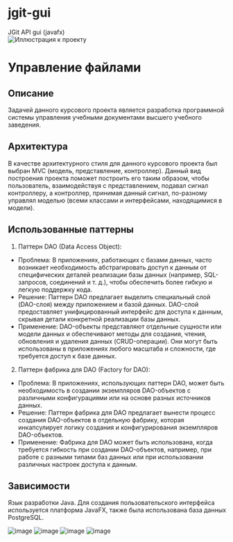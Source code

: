 # jgit-gui
JGit API gui (javafx)  
![Иллюстрация к проекту](https://media.giphy.com/media/g7GKcSzwQfugw/giphy.gif)  


# Управление файлами

## Описание
Задачей данного курсового проекта является разработка программной системы управления учебными документами высшего учебного заведения.

## Архитектура
В качестве архитектурного стиля для данного курсового проекта был выбран MVC (модель, представление, контроллер). Данный вид построения проекта поможет построить его таким образом, чтобы пользователь, взаимодействуя с представлением, подавал сигнал контроллеру, а контроллер, принимая данный сигнал, по-разному управлял моделью (всеми классами и интерфейсами, находящимися в модели).

## Использованные паттерны
1. Паттерн DAO (Data Access Object):

* Проблема: В приложениях, работающих с базами данных, часто возникает необходимость абстрагировать доступ к данным от специфических деталей реализации базы данных (например, SQL-запросов, соединений и т. д.), чтобы обеспечить более гибкую и легкую поддержку кода.
* Решение: Паттерн DAO предлагает выделить специальный слой (DAO-слоя) между приложением и базой данных. DAO-слой предоставляет унифицированный интерфейс для доступа к данным, скрывая детали конкретной реализации базы данных.
* Применение: DAO-объекты представляют отдельные сущности или модели данных и обеспечивают методы для создания, чтения, обновления и удаления данных (CRUD-операции). Они могут быть использованы в приложениях любого масштаба и сложности, где требуется доступ к базе данных.  
2. Паттерн фабрика для DAO (Factory for DAO):

* Проблема: В приложениях, использующих паттерн DAO, может быть необходимость в создании экземпляров DAO-объектов с различными конфигурациями или на основе разных источников данных.
* Решение: Паттерн фабрика для DAO предлагает вынести процесс создания DAO-объектов в отдельную фабрику, которая инкапсулирует логику создания и конфигурирования экземпляров DAO-объектов.
* Применение: Фабрика для DAO может быть использована, когда требуется гибкость при создании DAO-объектов, например, при работе с разными типами баз данных или при использовании различных настроек доступа к данным.

## Зависимости
Язык разработки Java.
Для создания пользовательского интерфейса используется платформа JavaFX, также была использована база данных PostgreSQL.


![image](https://github.com/tinkivink1/jgit-gui/assets/92641773/f97ad6c7-dcad-447d-88da-1363a5369921)
![image](https://github.com/tinkivink1/jgit-gui/assets/92641773/e6bdbc3e-0f59-472b-83eb-481861af6720)
![image](https://github.com/tinkivink1/jgit-gui/assets/92641773/54825d8d-e583-4efe-a14c-3612220687c0)
![image](https://github.com/tinkivink1/jgit-gui/assets/92641773/48fdd7ce-f05e-4e7a-9568-1ef292a4302e)
